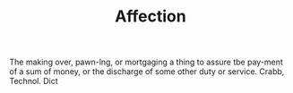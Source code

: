---
title: Affection
letter: A
permalink: "/definitions/affection.html"
body: The making over, pawn-lng, or mortgaging a thing to assure tbe pay-ment of a
  sum of money, or the discharge of some other duty or service. Crabb, Technol. Dict
published_at: '2018-07-07'
source: Black's Law Dictionary
layout: post
---